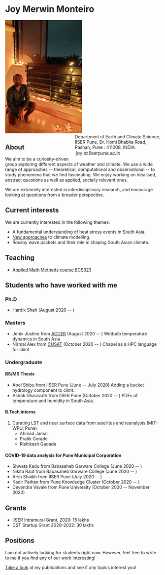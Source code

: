 # Joy Merwin Monteiro

<p style="text-align:left;">
  <img src="media/profile.jpg" width="250"/>
    <span style="float:right;">
  Department of Earth and Climate Science,<br>
  IISER Pune, Dr. Homi Bhabha Road,<br>
  Pashan, Pune : 411008, INDIA. <br>
  <img src="media/contact.png" width="150"/>

  </span>
</p>

## About
We aim to be a curiosity-driven group exploring different aspects of weather and climate.
We use a wide range of approaches -- theoretical, computational and observational -- to study
phenomena that we find fascinating. We enjoy working on idealised, abstract questions as well
as applied, socially relevant ones.

We are extremely interested in interdisciplinary research, and encourage looking at questions
from a broader perspective.

## Current interests
We are currently interested in the following themes:
* A fundamental understanding of heat stress events in South Asia.
* [New approaches](https://github.com/CliMT/climt) to climate modelling.
* Rossby wave packets and their role in shaping South Asian climate.

## Teaching
* [Applied Math Methods course ECS323](./ecs323.md)


## Students who have worked with me

### Ph.D

* Hardik Shah (August 2020 -- )

### Masters

* Jenix Justine from [ACCER](http://accer.kau.in/) (August 2020 -- ) Wetbulb temperature dynamics in South Asia
* Nirmal Alex from [CUSAT](https://cusat.ac.in/) (October 2020 -- ) Chapel as a HPC language for climt

### Undergraduate

#### BS/MS Thesis

* Abel Shibu from IISER Pune (June -- July 2020) Adding a bucket hydrology component to climt.
* Ashok Dharavath from IISER Pune (October 2020 -- ) PDFs of temperature and humidity in South Asia.

#### B.Tech interns

1. Curating LST and near surface data from satellites and reanalysis (MIT-WPU, Pune)
    * Ahmad Jamal
    * Pratik Gorade
    * Rishikesh Gadade


#### COVID-19 data analysis for Pune Municipal Corporation

* Shweta Kadu from Babasaheb Garware College (June 2020 -- )
* Nikita Raut from Babasaheb Garware College (June 2020 -- )
* Arsh Shaikh from IISER Pune (July 2020 -- )
* Kadir Pathan from Pune Knowledge Cluster (October 2020 -- )
* Devendra Vavale from Pune University (October 2020 -- November 2020)

## Grants

* IISER Intramural Grant, 2020: 15 lakhs
* DST Startup Grant 2020-2022: 30 lakhs


## Positions
I am not actively looking for students right now. However, feel free to write
to me if you find any of our work interesting!

[Take a look](https://scholar.google.com/citations?user=bMU4QficRmcC&hl=en) at my publications
and see if any topics interest you!

